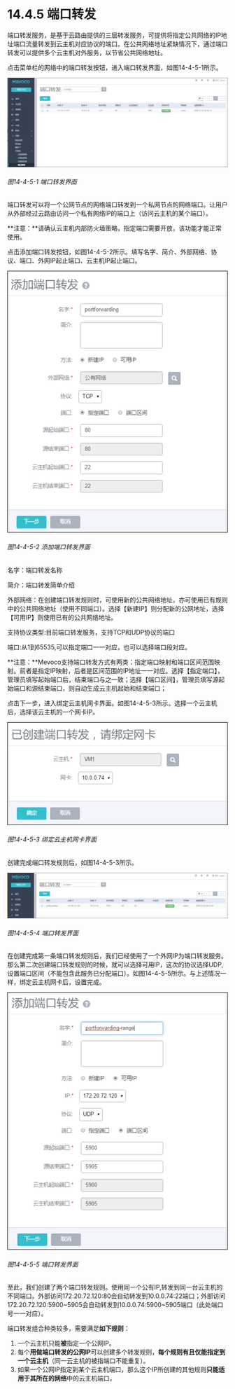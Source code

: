 # 14.4.5 端口转发

端口转发服务，是基于云路由提供的三层转发服务，可提供将指定公共网络的IP地址端口流量转发到云主机对应协议的端口。在公共网络地址紧缺情况下，通过端口转发可以提供多个云主机对外服务，以节省公共网络地址。

点击菜单栏的网络中的端口转发按钮，进入端口转发界面，如图14-4-5-1所示。

![png](../images/14-4-5-1.png "图14-4-5-1 端口转发界面")
###### 图14-4-5-1 端口转发界面

端口转发可以将一个公网节点的网络端口转发到一个私网节点的网络端口。让用户从外部经过云路由访问一个私有网络IP的端口上（访问云主机的某个端口）。



**注意：**请确认云主机内部防火墙策略，指定端口需要开放，该功能才能正常使用。

点击添加端口转发按钮，如图14-4-5-2所示。填写名字、简介、外部网络、协议、端口、外网IP起止端口、云主机IP起止端口。

![png](../images/14-4-5-2.png "图14-4-5-2 添加端口转发界面")
###### 图14-4-5-2 添加端口转发界面

名字：端口转发名称

简介：端口转发简单介绍

外部网络：在创建端口转发规则时，可使用新的公共网络地址，亦可使用已有规则中的公共网络地址（使用不同端口）。选择【新建IP】则分配新的公网地址，选择【可用IP】则使用已有的公共网络地址。

支持协议类型:目前端口转发服务，支持TCP和UDP协议的端口

端口:从1到65535,可以指定端口一一对应，也可以选择端口段对应。

**注意：**Mevoco支持端口转发方式有两类：指定端口映射和端口区间范围映射。前者是指定IP映射，后者是区间范围的IP地址一一对应。选择【指定端口】，管理员填写起始端口后，结束端口与之一致；选择【端口区间】，管理员填写源起始端口和源结束端口，则自动生成云主机起始和结束端口；

点击下一步，进入绑定云主机网卡界面。如图14-4-5-3所示。选择一个云主机后，选择该云主机的一个网卡IP。

![png](../images/14-4-5-3.png "图14-4-5-3 绑定云主机网卡界面")
###### 图14-4-5-3 绑定云主机网卡界面

创建完成端口转发规则后，如图14-4-5-3所示。

![png](../images/14-4-5-4.png "图14-4-5-4 端口转发界面")
###### 图14-4-5-4 端口转发界面

在创建完成第一条端口转发规则后，我们已经使用了一个外网IP为端口转发服务。那么第二次创建端口转发规则的时候，就可以选择可用IP，这次的协议选择UDP,设置端口区间（不能包含此服务已分配端口）。如图14-4-5-5所示。与上述情况一样，绑定云主机网卡后，设置完成。

![png](../images/14-4-5-5.png "图14-4-5-5 端口转发界面")
###### 图14-4-5-5 端口转发界面

至此，我们创建了两个端口转发规则。使用同一个公有IP,转发到同一台云主机的不同端口。外部访问172.20.72.120:80会自动转发到10.0.0.74:22端口；外部访问172.20.72.120:5900~5905会自动转发到10.0.0.74:5900~5905端口（此处端口号一一对应）。

端口转发组合种类较多，需要满足**如下规则**：

1. 一个云主机只能**被**指定一个公网IP。
2. 每个**用做端口转发的公网IP**可以创建多个转发规则，**每个规则有且仅能指定到一个云主机**（同一云主机的被指端口不能重复）。
3. 如果一个公网IP指定到某个云主机端口，那么这个IP所创建的其他规则**只能适用于其所在的网络**中的云主机端口。


